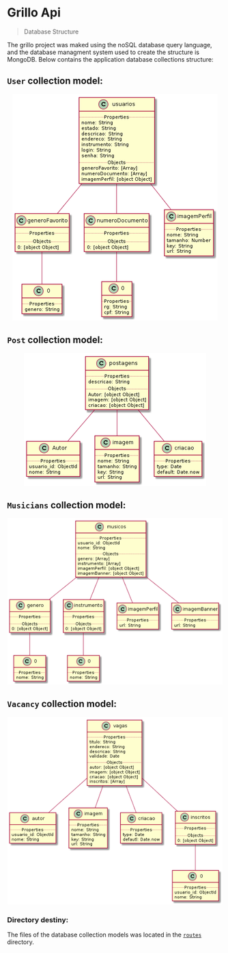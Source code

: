 # Grillo Api

> Database Structure

The grillo project was maked using the noSQL database query language, and the database managment system used to create the structure is MongoDB.
Below contains the application database collections structure:

## ```User``` collection model:

<p align="center">
  <img src="./wiki/usuarios.png">
</p>

## ```Post``` collection model:

<p align="center">
  <img src="./wiki/postagens.png">
</p>

## ```Musicians``` collection model:

<p align="center">
  <img src="./wiki/musicos.png">
</p>

## ```Vacancy``` collection model:

<p align="center">
  <img src="./wiki/vagas.png">
</p>

### Directory destiny:
The files of the database collection models was located in the [```routes```](https://github.com/messiasGeovani/grillo-api/tree/master/src/routes) directory.

